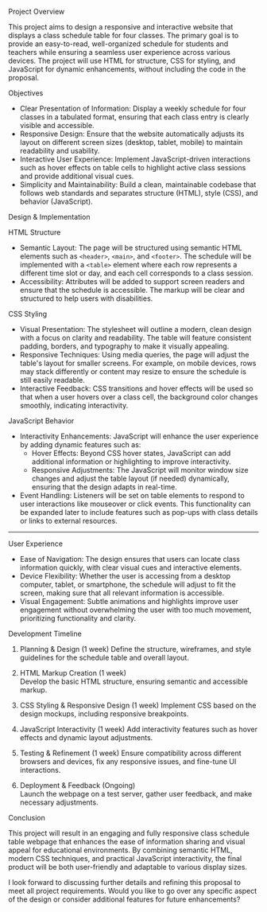  Project Overview

This project aims to design a responsive and interactive website that displays a class schedule table for four classes. The primary goal is to provide an easy-to-read, well-organized schedule for students and teachers while ensuring a seamless user experience across various devices. The project will use HTML for structure, CSS for styling, and JavaScript for dynamic enhancements, without including the code in the proposal.

 Objectives

- Clear Presentation of Information: Display a weekly schedule for four classes in a tabulated format, ensuring that each class entry is clearly visible and accessible.
- Responsive Design: Ensure that the website automatically adjusts its layout on different screen sizes (desktop, tablet, mobile) to maintain readability and usability.
- Interactive User Experience: Implement JavaScript-driven interactions such as hover effects on table cells to highlight active class sessions and provide additional visual cues.
- Simplicity and Maintainability: Build a clean, maintainable codebase that follows web standards and separates structure (HTML), style (CSS), and behavior (JavaScript).

Design & Implementation

 HTML Structure
- Semantic Layout: The page will be structured using semantic HTML elements such as `<header>`, `<main>`, and `<footer>`. The schedule will be implemented with a `<table>` element where each row represents a different time slot or day, and each cell corresponds to a class session.
- Accessibility: Attributes will be added to support screen readers and ensure that the schedule is accessible. The markup will be clear and structured to help users with disabilities.

 CSS Styling
- Visual Presentation: The stylesheet will outline a modern, clean design with a focus on clarity and readability. The table will feature consistent padding, borders, and typography to make it visually appealing.
- Responsive Techniques: Using media queries, the page will adjust the table's layout for smaller screens. For example, on mobile devices, rows may stack differently or content may resize to ensure the schedule is still easily readable.
- Interactive Feedback: CSS transitions and hover effects will be used so that when a user hovers over a class cell, the background color changes smoothly, indicating interactivity.

JavaScript Behavior
- Interactivity Enhancements: JavaScript will enhance the user experience by adding dynamic features such as:
  - Hover Effects: Beyond CSS hover states, JavaScript can add additional information or highlighting to improve interactivity.
  - Responsive Adjustments: The JavaScript will monitor window size changes and adjust the table layout (if needed) dynamically, ensuring that the design adapts in real-time.
- Event Handling: Listeners will be set on table elements to respond to user interactions like mouseover or click events. This functionality can be expanded later to include features such as pop-ups with class details or links to external resources.

---

 User Experience

- Ease of Navigation: The design ensures that users can locate class information quickly, with clear visual cues and interactive elements.
- Device Flexibility: Whether the user is accessing from a desktop computer, tablet, or smartphone, the schedule will adjust to fit the screen, making sure that all relevant information is accessible.
- Visual Engagement: Subtle animations and highlights improve user engagement without overwhelming the user with too much movement, prioritizing functionality and clarity.

Development Timeline

1. Planning & Design (1 week)
   Define the structure, wireframes, and style guidelines for the schedule table and overall layout.
   
2. HTML Markup Creation (1 week)  
   Develop the basic HTML structure, ensuring semantic and accessible markup.
   
3. CSS Styling & Responsive Design (1 week) 
   Implement CSS based on the design mockups, including responsive breakpoints.
   
4. JavaScript Interactivity (1 week)
   Add interactivity features such as hover effects and dynamic layout adjustments.  
   
5. Testing & Refinement (1 week) 
   Ensure compatibility across different browsers and devices, fix any responsive issues, and fine-tune UI interactions.

6. Deployment & Feedback (Ongoing)  
   Launch the webpage on a test server, gather user feedback, and make necessary adjustments.


Conclusion

This project will result in an engaging and fully responsive class schedule table webpage that enhances the ease of information sharing and visual appeal for educational environments. By combining semantic HTML, modern CSS techniques, and practical JavaScript interactivity, the final product will be both user-friendly and adaptable to various display sizes.

I look forward to discussing further details and refining this proposal to meet all project requirements. Would you like to go over any specific aspect of the design or consider additional features for future enhancements?
